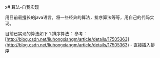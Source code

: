 x# 算法-自我实现

用目前最擅长的java语言，将一些经典的算法，排序算法等等，用自己的代码实现。

目前已实现的算法如下
	1.排序算法： 参考：[http://blog.csdn.net/liuhongxiangm/article/details/17505363](http://blog.csdn.net/liuhongxiangm/article/details/17505363)
		-  直接插入排序  
